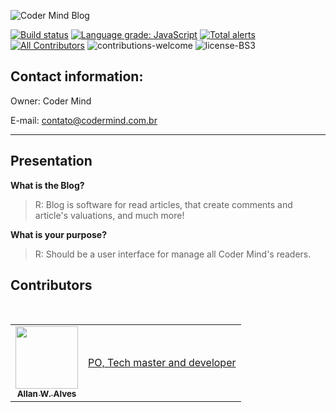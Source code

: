 ![Coder Mind Blog](https://imgur.com/tGf53m3.png)

[![Build status](https://dev.azure.com/codermindproject/Coder%20Mind/_apis/build/status/Production/Blog-production)](https://dev.azure.com/codermindproject/Coder%20Mind/_build/latest?definitionId=12)
[![Language grade: JavaScript](https://img.shields.io/lgtm/grade/javascript/g/coder-mind-project/blog.svg?logo=lgtm&logoWidth=18)](https://lgtm.com/projects/g/coder-mind-project/blog/context:javascript)
[![Total alerts](https://img.shields.io/lgtm/alerts/g/coder-mind-project/blog.svg?logo=lgtm&logoWidth=18)](https://lgtm.com/projects/g/coder-mind-project/blog/alerts/)
[![All Contributors](https://img.shields.io/badge/all_contributors-1-blue.svg?style=flat-square)](#contributors)
![contributions-welcome](https://img.shields.io/badge/contributions-welcome-brightgreen)
![license-BS3](https://img.shields.io/badge/license-BSD%203-green)

## Contact information:

Owner: Coder Mind

E-mail: contato@codermind.com.br
___

## Presentation

**What is the Blog?**

> R: Blog is software for read articles, that create comments and article's valuations, and much more!

**What is your purpose?**

> R: Should be a user interface for manage all Coder Mind's readers.


## Contributors

<table>
  <tr>
    <td align="center">
      <a href="http://allanalves23.com">
         <img
              src="https://avatars0.githubusercontent.com/u/27220715?v=4" width="100px;"
              alt=""
         />
         <br />
         <sub>
            <b>Allan W. Alves</b>
         </sub>
      </a>
      <br />
</td>
<td>
    <div>
        <a href="https://github.com/coder-mind-project/panel/commits?author=allanalves23">
          PO, Tech master and developer
        </a>
    </div>
</td>
</tr>
<br/>
</table>
